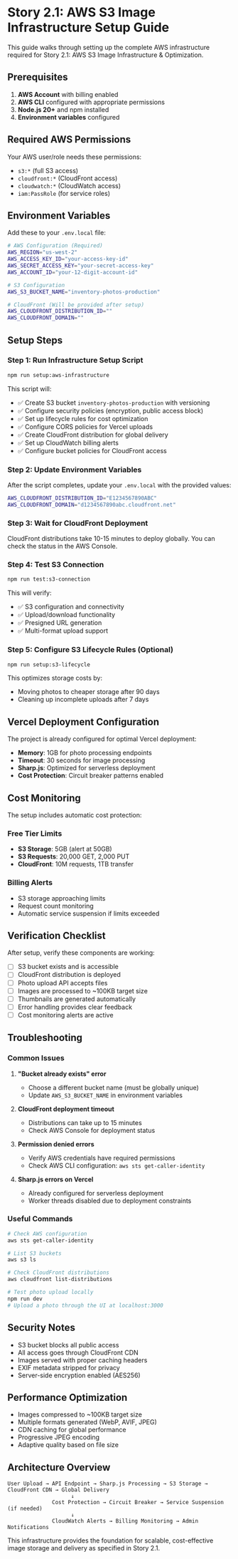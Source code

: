 # Story 2.1: AWS S3 Image Infrastructure Setup Guide

This guide walks through setting up the complete AWS infrastructure required for Story 2.1: AWS S3 Image Infrastructure & Optimization.

## Prerequisites

1. **AWS Account** with billing enabled
2. **AWS CLI** configured with appropriate permissions
3. **Node.js 20+** and npm installed
4. **Environment variables** configured

## Required AWS Permissions

Your AWS user/role needs these permissions:
- `s3:*` (full S3 access)
- `cloudfront:*` (CloudFront access)
- `cloudwatch:*` (CloudWatch access)
- `iam:PassRole` (for service roles)

## Environment Variables

Add these to your `.env.local` file:

```bash
# AWS Configuration (Required)
AWS_REGION="us-west-2"
AWS_ACCESS_KEY_ID="your-access-key-id"
AWS_SECRET_ACCESS_KEY="your-secret-access-key"
AWS_ACCOUNT_ID="your-12-digit-account-id"

# S3 Configuration
AWS_S3_BUCKET_NAME="inventory-photos-production"

# CloudFront (Will be provided after setup)
AWS_CLOUDFRONT_DISTRIBUTION_ID=""
AWS_CLOUDFRONT_DOMAIN=""
```

## Setup Steps

### Step 1: Run Infrastructure Setup Script

```bash
npm run setup:aws-infrastructure
```

This script will:
- ✅ Create S3 bucket `inventory-photos-production` with versioning
- ✅ Configure security policies (encryption, public access block)
- ✅ Set up lifecycle rules for cost optimization
- ✅ Configure CORS policies for Vercel uploads
- ✅ Create CloudFront distribution for global delivery
- ✅ Set up CloudWatch billing alerts
- ✅ Configure bucket policies for CloudFront access

### Step 2: Update Environment Variables

After the script completes, update your `.env.local` with the provided values:

```bash
AWS_CLOUDFRONT_DISTRIBUTION_ID="E1234567890ABC"
AWS_CLOUDFRONT_DOMAIN="d1234567890abc.cloudfront.net"
```

### Step 3: Wait for CloudFront Deployment

CloudFront distributions take 10-15 minutes to deploy globally. You can check the status in the AWS Console.

### Step 4: Test S3 Connection

```bash
npm run test:s3-connection
```

This will verify:
- ✅ S3 configuration and connectivity
- ✅ Upload/download functionality
- ✅ Presigned URL generation
- ✅ Multi-format upload support

### Step 5: Configure S3 Lifecycle Rules (Optional)

```bash
npm run setup:s3-lifecycle
```

This optimizes storage costs by:
- Moving photos to cheaper storage after 90 days
- Cleaning up incomplete uploads after 7 days

## Vercel Deployment Configuration

The project is already configured for optimal Vercel deployment:

- **Memory**: 1GB for photo processing endpoints
- **Timeout**: 30 seconds for image processing
- **Sharp.js**: Optimized for serverless deployment
- **Cost Protection**: Circuit breaker patterns enabled

## Cost Monitoring

The setup includes automatic cost protection:

### Free Tier Limits
- **S3 Storage**: 5GB (alert at 50GB)
- **S3 Requests**: 20,000 GET, 2,000 PUT
- **CloudFront**: 10M requests, 1TB transfer

### Billing Alerts
- S3 storage approaching limits
- Request count monitoring
- Automatic service suspension if limits exceeded

## Verification Checklist

After setup, verify these components are working:

- [ ] S3 bucket exists and is accessible
- [ ] CloudFront distribution is deployed
- [ ] Photo upload API accepts files
- [ ] Images are processed to ~100KB target size
- [ ] Thumbnails are generated automatically
- [ ] Error handling provides clear feedback
- [ ] Cost monitoring alerts are active

## Troubleshooting

### Common Issues

1. **"Bucket already exists" error**
   - Choose a different bucket name (must be globally unique)
   - Update `AWS_S3_BUCKET_NAME` in environment variables

2. **CloudFront deployment timeout**
   - Distributions can take up to 15 minutes
   - Check AWS Console for deployment status

3. **Permission denied errors**
   - Verify AWS credentials have required permissions
   - Check AWS CLI configuration: `aws sts get-caller-identity`

4. **Sharp.js errors on Vercel**
   - Already configured for serverless deployment
   - Worker threads disabled due to deployment constraints

### Useful Commands

```bash
# Check AWS configuration
aws sts get-caller-identity

# List S3 buckets
aws s3 ls

# Check CloudFront distributions
aws cloudfront list-distributions

# Test photo upload locally
npm run dev
# Upload a photo through the UI at localhost:3000
```

## Security Notes

- S3 bucket blocks all public access
- All access goes through CloudFront CDN
- Images served with proper caching headers
- EXIF metadata stripped for privacy
- Server-side encryption enabled (AES256)

## Performance Optimization

- Images compressed to ~100KB target size
- Multiple formats generated (WebP, AVIF, JPEG)
- CDN caching for global performance
- Progressive JPEG encoding
- Adaptive quality based on file size

## Architecture Overview

```
User Upload → API Endpoint → Sharp.js Processing → S3 Storage → CloudFront CDN → Global Delivery
                    ↓
              Cost Protection → Circuit Breaker → Service Suspension (if needed)
                    ↓
              CloudWatch Alerts → Billing Monitoring → Admin Notifications
```

This infrastructure provides the foundation for scalable, cost-effective image storage and delivery as specified in Story 2.1.